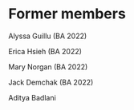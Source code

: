 # Former members

Alyssa Guillu (BA 2022)

Erica Hsieh (BA 2022)

Mary Norgan (BA 2022)

Jack Demchak (BA 2022)

Aditya Badlani